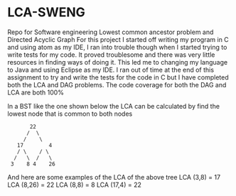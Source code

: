 # LCA-SWENG
Repo for Software engineering Lowest common ancestor problem and Directed Acyclic Graph
For this project I started off writing my program in C and using atom as my IDE, I ran into trouble though when I started trying to write tests for my code. It proved troublesome and there was very little resources in finding ways of doing it. This led me to changing my language to Java and using Eclipse as my IDE. I ran out of time at the end of this assignment to try and write the tests for the code in C but  I have completed both the LCA and DAG problems.
The code coverage for both the DAG and LCA are both 100%

In a BST like the one shown below the LCA can be calculated by find the lowest node that is common to both nodes

           22
          /  \
         /	  \
       17	     4
       / \	  / \
      /   \  /   \
     3	  8 4    26

And here are some examples of the LCA of the above tree
     LCA (3,8) = 17
     LCA (8,26) = 22
     LCA (8,8) = 8
     LCA (17,4) = 22
